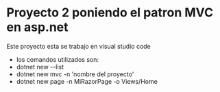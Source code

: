 # Proyecto 2 poniendo el patron MVC en asp.net

Este proyecto esta se trabajo en visual studio code 
- los comandos utilizados son:
- dotnet new --list
- dotnet new mvc -n 'nombre del proyecto'
- dotnet new page -n MiRazorPage -o Views/Home

